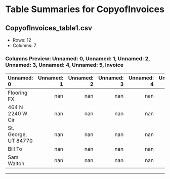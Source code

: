 # Table Summaries for CopyofInvoices

## CopyofInvoices_table1.csv
- Rows: 12
- Columns: 7
### Columns Preview: Unnamed: 0, Unnamed: 1, Unnamed: 2, Unnamed: 3, Unnamed: 4, Unnamed: 5, Invoice

| Unnamed: 0           |   Unnamed: 1 |   Unnamed: 2 |   Unnamed: 3 |   Unnamed: 4 |   Unnamed: 5 |   Invoice |
|:---------------------|-------------:|-------------:|-------------:|-------------:|-------------:|----------:|
| Flooring FX          |          nan |          nan |          nan |          nan |          nan |       nan |
| 464 N 2240 W. Cir    |          nan |          nan |          nan |          nan |          nan |       nan |
| St. George, UT 84770 |          nan |          nan |          nan |          nan |          nan |       nan |
| Bill To              |          nan |          nan |          nan |          nan |          nan |       nan |
| Sam Walton           |          nan |          nan |          nan |          nan |          nan |       nan |

---